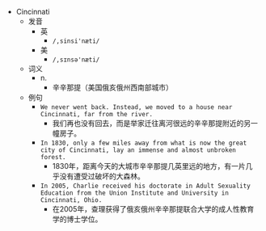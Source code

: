 - Cincinnati
  - 发音
    - 英
      - `/,sinsi'næti/`
    - 美
      - `/,sɪnsə'næti/`
  - 词义
    - n.
      - 辛辛那提（美国俄亥俄州西南部城市）
  - 例句
    - `We never went back. Instead, we moved to a house near Cincinnati, far from the river.`
      - 我们再也没有回去，而是举家迁往离河很远的辛辛那提附近的另一幢房子。
    - `In 1830, only a few miles away from what is now the great city of Cincinnati, lay an immense and almost unbroken forest.`
      - 1830年，距离今天的大城市辛辛那提几英里远的地方，有一片几乎没有遭受过破坏的大森林。
    - `In 2005, Charlie received his doctorate in Adult Sexuality Education from the Union Institute and University in Cincinnati, Ohio.`
      - 在2005年，查理获得了俄亥俄州辛辛那提联合大学的成人性教育学的博士学位。

